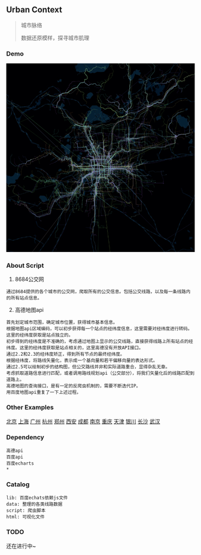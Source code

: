 ## Urban Context

> 城市脉络
>
> 数据还原模样，探寻城市肌理

### Demo

![](./beijing.gif) 


### About Script

1. 8684公交网
```
通过8684提供的各个城市的公交网，爬取所有的公交信息。包括公交线路，以及每一条线路内的所有站点信息。
```


2. 高德地图api

```
首先划定城市范围，确定城市位置，获得城市基本信息。
根据地图api区域编码，可以初步获得每一个站点的经纬度信息，这里需要对经纬度进行转码。这里的经纬度获取是站点独立的。
初步得到的经纬度是不准确的，考虑通过地图上显示的公交线路，直接获得线路上所有站点的经纬度。这里的经纬度获取是站点相关的，这里高德没有开放API接口。
通过2.2和2.3的经纬度矫正，得到所有节点的最终经纬度。
根据经纬度，将路线矢量化，表示成一个基向量和若干偏移向量的表达形式。
通过2.5可以绘制初步的结构图，但公交路线并非和实际道路重合，显得杂乱无章。
考虑抓取道路信息进行匹配，或者调用路线规划api（公交部分），将我们矢量化后的线路匹配到道路上。
高德地图的查询接口，是有一定的反爬虫机制的，需要不断迭代IP。
用百度地图api重复了一下上述过程。
```

### Other Examples

[北京](https://96486d9b.github.io/Urban-Context/html/beijing.html) [上海](https://96486d9b.github.io/Urban-Context/html/shanghai.html) [广州](https://96486d9b.github.io/Urban-Context/html/guangzhou.html) [杭州](https://96486d9b.github.io/Urban-Context/html/hangzhou.html) [郑州](https://96486d9b.github.io/Urban-Context/html/zhengzhou.html) [西安](https://96486d9b.github.io/Urban-Context/html/xian.html) [成都](https://96486d9b.github.io/Urban-Context/html/chengdu.html) [南京](https://96486d9b.github.io/Urban-Context/html/nanjing.html) [重庆](https://96486d9b.github.io/Urban-Context/html/chongqing.html) [天津](https://96486d9b.github.io/Urban-Context/html/tianjin.html) [银川](https://96486d9b.github.io/Urban-Context/html/yinchuan.html) [长沙](https://96486d9b.github.io/Urban-Context/html/changsha.html) [武汉](https://96486d9b.github.io/Urban-Context/html/wuhan.html)

### Dependency

``` 
高德api
百度api
百度echarts
*
```

### Catalog

```
lib: 百度echats依赖js文件
data: 整理的各类线路数据
script: 爬虫脚本
html: 可视化文件
```

### TODO

还在进行中~
